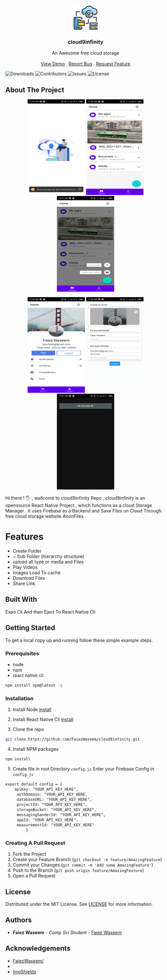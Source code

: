 <br/>
<p align="center">
  <a href="https://github.com/FaiezWaseem/FaiezWaseem/cloud9infinity">
    <img src="/assets/icon.png" alt="Logo" width="80" height="80">
  </a>

  <h3 align="center">cloud9infinity</h3>

  <p align="center">
    An Awesome free cloud storage
    <br/>
    <br/>
    <a href="https://github.com/FaiezWaseem/FaiezWaseem/cloud9infinity">View Demo</a>
    .
    <a href="https://github.com/FaiezWaseem/FaiezWaseem/cloud9infinity/issues">Report Bug</a>
    .
    <a href="https://github.com/FaiezWaseem/FaiezWaseem/cloud9infinity/issues">Request Feature</a>
  </p>
</p>

![Downloads](https://img.shields.io/github/downloads/FaiezWaseem/cloud9infinity/total) ![Contributors](https://img.shields.io/github/contributors/FaiezWaseem/cloud9infinity?color=dark-green) ![Issues](https://img.shields.io/github/issues/FaiezWaseem/cloud9infinity) ![License](https://img.shields.io/github/license/FaiezWaseem/FaiezWaseem/cloud9infinity) 

## About The Project
<p align="center">
  <a href="https://github.com/FaiezWaseem/FaiezWaseem/cloud9infinity">
    <img src="./assets/screenshots/splash.jpg" alt="Logo" width="180" height="300">
  </a>
  <a href="https://github.com/FaiezWaseem/FaiezWaseem/cloud9infinity">
    <img src="./assets/screenshots/home.jpg" alt="Logo" width="180" height="300">
  </a>
  <a href="https://github.com/FaiezWaseem/FaiezWaseem/cloud9infinity">
    <img src="./assets/screenshots/home2.jpg" alt="Logo" width="180" height="300">
  </a>
  </p>
<p align="center">
  <a href="https://github.com/FaiezWaseem/FaiezWaseem/cloud9infinity">
    <img src="./assets/screenshots/userProfile.jpg" alt="Logo" width="180" height="300">
  </a>
  <a href="https://github.com/FaiezWaseem/FaiezWaseem/cloud9infinity">
    <img src="./assets/screenshots/editProfile.jpg" alt="Logo" width="180" height="300">
  </a>
  <a href="https://github.com/FaiezWaseem/FaiezWaseem/cloud9infinity">
    <img src="./assets/screenshots/upload.jpg" alt="Logo" width="180" height="300">
  </a>
  </p>


Hi there ! 🖐 , wellcome to cloud9infinity Repo , cloud9infinity is an opensource React Native Project , which functions as a cloud Storage Manager . It uses Firebase as a Backend and Save Files on Cloud Through free cloud storage website AnonFiles .

# Features

* Create Folder
*  ~ Sub Folder (hierarchy structure)
* upload all type or media and Files
* Play Videos
* Images Load To cache
* Download Files
* Share Link


## Built With

Expo Cli And then Eject To React Native  Cli 

## Getting Started

To get a local copy up and running follow these simple example steps.

### Prerequisites


* node
* npm
* react native cli
```sh
npm install npm@latest -g
```

### Installation

1. Install Node [install](https://nodejs.org/en/download/)
2. Install React Native Cli [install](https://www.npmjs.com/package/react-native-cli)

3. Clone the repo
```sh
git clone https://github.com/FaiezWaseem/cloud9infinity.git
```

4. Install NPM packages

```sh
npm install
```

5. Create file in root Directory `config.js`
Enter your Firebase Config in `config.js`

```JS
export default config = {
    apiKey: "YOUR_API_KEY_HERE",
     authDomain: "YOUR_API_KEY_HERE,
     databaseURL: "YOUR_API_KEY_HERE",
     projectId: "YOUR_API_KEY_HERE",
     storageBucket: "YOUR_API_KEY_HERE",
     messagingSenderId: "YOUR_API_KEY_HERE",
     appId: "YOUR_API_KEY_HERE",
     measurementId: "YOUR_API_KEY_HERE"
         }
```



### Creating A Pull Request

1. Fork the Project
2. Create your Feature Branch (`git checkout -b feature/AmazingFeature`)
3. Commit your Changes (`git commit -m 'Add some AmazingFeature'`)
4. Push to the Branch (`git push origin feature/AmazingFeature`)
5. Open a Pull Request

## License

Distributed under the MIT License. See [LICENSE](https://github.com/FaiezWaseem/FaiezWaseem/cloud9infinity/blob/main/LICENSE.md) for more information.

## Authors

* **Faiez Waseem** - *Comp Sci Student* - [Faiez Waseem](https://github.com/FaiezWaseem//) 

## Acknowledgements

* [FaiezWaseem/](https://github.com/FaiezWaseem//)
* []()
* [ImgShields](https://shields.io/)
